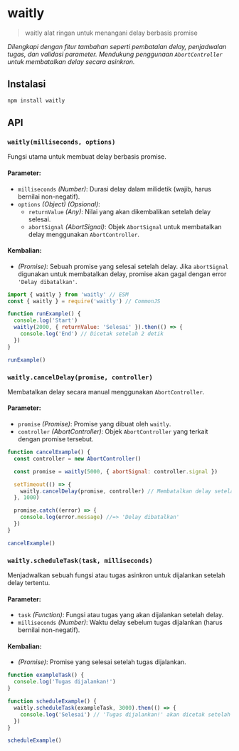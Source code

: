 # waitly

> waitly alat ringan untuk menangani delay berbasis promise

_Dilengkapi dengan fitur tambahan seperti pembatalan delay, penjadwalan tugas, dan validasi parameter. Mendukung penggunaan `AbortController` untuk membatalkan delay secara asinkron._

## Instalasi

```bash
npm install waitly
```

## API

### `waitly(milliseconds, options)`

Fungsi utama untuk membuat delay berbasis promise.

#### Parameter:

- `milliseconds` _(Number)_: Durasi delay dalam milidetik (wajib, harus bernilai non-negatif).
- `options` _(Object)_ _(Opsional)_:
  - `returnValue` _(Any)_: Nilai yang akan dikembalikan setelah delay selesai.
  - `abortSignal` _(AbortSignal)_: Objek `AbortSignal` untuk membatalkan delay menggunakan `AbortController`.

#### Kembalian:

- _(Promise)_: Sebuah promise yang selesai setelah delay. Jika `abortSignal` digunakan untuk membatalkan delay, promise akan gagal dengan error `'Delay dibatalkan'`.

```js
import { waitly } from 'waitly' // ESM
const { waitly } = require('waitly') // CommonJS

function runExample() {
  console.log('Start')
  waitly(2000, { returnValue: 'Selesai' }).then(() => {
    console.log('End') // Dicetak setelah 2 detik
  })
}

runExample()
```

### `waitly.cancelDelay(promise, controller)`

Membatalkan delay secara manual menggunakan `AbortController`.

#### Parameter:

- `promise` _(Promise)_: Promise yang dibuat oleh `waitly`.
- `controller` _(AbortController)_: Objek `AbortController` yang terkait dengan promise tersebut.

```js
function cancelExample() {
  const controller = new AbortController()

  const promise = waitly(5000, { abortSignal: controller.signal })

  setTimeout(() => {
    waitly.cancelDelay(promise, controller) // Membatalkan delay setelah 1 detik
  }, 1000)

  promise.catch((error) => {
    console.log(error.message) //=> 'Delay dibatalkan'
  })
}

cancelExample()
```

### `waitly.scheduleTask(task, milliseconds)`

Menjadwalkan sebuah fungsi atau tugas asinkron untuk dijalankan setelah delay tertentu.

#### Parameter:

- `task` _(Function)_: Fungsi atau tugas yang akan dijalankan setelah delay.
- `milliseconds` _(Number)_: Waktu delay sebelum tugas dijalankan (harus bernilai non-negatif).

#### Kembalian:

- _(Promise)_: Promise yang selesai setelah tugas dijalankan.

```js
function exampleTask() {
  console.log('Tugas dijalankan!')
}

function scheduleExample() {
  waitly.scheduleTask(exampleTask, 3000).then(() => {
    console.log('Selesai') // 'Tugas dijalankan!' akan dicetak setelah 3 detik
  })
}

scheduleExample()
```
